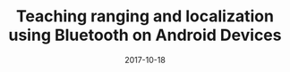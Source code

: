 ---
title: "Teaching ranging and localization using Bluetooth on Android Devices"
collection: publications
permalink: /publication/FIE_2017
excerpt: ''
date: 2017-10-18
venue: 'IEEE Frontiers in Education Conference (FIE)'
paperurl: 'https://ieeexplore.ieee.org/document/8190715'
---